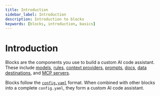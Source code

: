 ```yaml
---
title: Introduction
sidebar_label: Introduction
description: Introduction to blocks
keywords: [blocks, introduction, basics]
---
```


# Introduction

Blocks are the components you use to build a custom AI code assistant. These include [models](./block-types.md#models), [rules](./block-types.md#rules), [context providers](./block-types.md#context), [prompts](./block-types.md#prompts), [docs](./block-types.md#docs), [data destinations](./block-types.md#data), and [MCP servers](./block-types.md#mcp-servers).

Blocks follow the [`config.yaml`](/reference) format. When combined with other blocks into a complete `config.yaml`, they form a custom AI code assistant.

